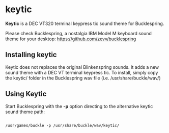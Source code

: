 # keytic
**Keytic** is a DEC VT320 terminal keypress tic sound theme for Bucklespring.

Please check Bucklespring, a nostalgia IBM Model M keyboard sound theme for your desktop: https://github.com/zevv/bucklespring

## Installing keytic

Keytic does not replaces the original Blinkenspring sounds. It adds a new sound theme with a DEC VT terminal keypress tic.
To install, simply copy the <file>keytic/</file> folder in the Bucklespring wav file (i.e. <file>/usr/share/buckle/wav/</file>)

## Using Keytic 

Start Bucklespring with the **-p** option directing to the alternative keytic sound theme path:

<code>
/usr/games/buckle -p /usr/share/buckle/wav/keytic/
</code>
